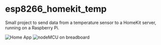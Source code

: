# esp8266_homekit_temp
Small project to send data from a temperature sensor to a HomeKit server, running on a Raspberry Pi.

![Home App](https://github.com/greenywd/esp8266_homekit_temp/blob/master/Home_screenshot.png?raw=true)
![nodeMCU on breadboard](https://github.com/greenywd/esp8266_homekit_temp/blob/master/nodeMCU_breadboard.jpg?raw=true)
